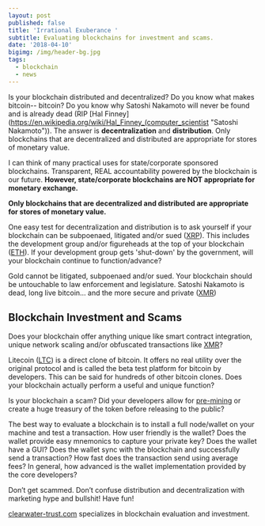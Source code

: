 ```yaml
---
layout: post
published: false
title: 'Irrational Exuberance '
subtitle: Evaluating blockchains for investment and scams.
date: '2018-04-10'
bigimg: /img/header-bg.jpg
tags:
  - blockchain
  - news
---
```

Is your blockchain distributed and decentralized? Do you know what makes bitcoin-- bitcoin?  Do you know why Satoshi Nakamoto will never be found and is already dead (RIP [Hal Finney](https://en.wikipedia.org/wiki/Hal_Finney_(computer_scientist "Satoshi Nakamoto")). The answer is **decentralization** and **distribution**. Only blockchains that are decentralized and distributed are appropriate for stores of monetary value.

I can think of many practical uses for state/corporate sponsored blockchains. Transparent, REAL accountability powered by the blockchain is our future. **However, state/corporate blockchains are NOT appropriate for monetary exchange.**

**Only blockchains that are decentralized and distributed are appropriate for stores of monetary value.**

One easy test for decentralization and distribution is to ask yourself if your blockchain can be subpoenaed, litigated and/or sued ([XRP](https://www.forbes.com/sites/laurashin/2017/09/08/blockchain-enterprise-firms-r3-and-ripple-sue-each-other-over-1-billion-of-cryptocurrency/#16dd11854289)). This includes the development group and/or figureheads at the top of your blockchain ([ETH](https://en.wikipedia.org/wiki/Vitalik_Buterin "Vitalik Buterin")).  If your development group gets 'shut-down' by the government, will your blockchain continue to function/advance?

Gold cannot be litigated, subpoenaed and/or sued. Your blockchain should be untouchable to law enforcement and legislature. Satoshi Nakamoto is dead, long live bitcoin… and the more secure and private ([XMR](https://getmonero.org "Monero"))

## Blockchain Investment and Scams

Does your blockchain offer anything unique like smart contract integration, unique network scaling and/or obfuscated transactions like [XMR](https://getmonero.org "Monero")?

Litecoin ([LTC](https://litecoin.org/ "Litecoin")) is a direct clone of bitcoin. It offers no real utility over the original protocol and is called the beta test platform for bitcoin by developers.  This can be said for hundreds of other bitcoin clones.  Does your blockchain actually perform a useful and unique function?

Is your blockchain a scam? Did your developers allow for [pre-mining](https://www.cryptocompare.com/coins/guides/what-is-a-premine/ "premine") or create a huge treasury of the token before releasing to the public?

The best way to evaluate a blockchain is to install a full node/wallet on your machine and test a transaction. How user friendly is the wallet? Does the wallet provide easy mnemonics to capture your private key? Does the wallet have a GUI? Does the wallet sync with the blockchain and successfully send a transaction? How fast does the transaction send using average fees? In general, how advanced is the wallet implementation provided by the core developers?

Don’t get scammed. Don’t confuse distribution and decentralization with marketing hype and bullshit! Have fun!  

[clearwater-trust.com](https://clearwater-trust.com "bitcoin wallet and fund") specializes in blockchain evaluation and investment.
